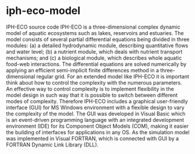 # iph-eco-model
IPH-ECO source code
IPH-ECO is a three-dimensional complex dynamic model of aquatic ecosystems such as lakes,
reservoirs and estuaries. The model consists of several partial differential equations being
divided in three modules: (a) a detailed hydrodynamic module, describing quantitative flows
and water level; (b) a nutrient module, which deals with nutrient transport mechanisms;
and (c) a biological module, which describes whole aquatic food-web interactions.
The differential equations are solved numerically by applying an efficient semi-implicit finite differences
method in a three-dimensional regular grid.
For an extended model like IPH-ECO it is important think about how to control the complexity with the numerous parameters.
An effective way to control complexity is to implement flexibility in the model design in such way that it is possible to
switch between different modes of complexity. Therefore IPH-ECO includes a graphical user-friendly interface (GUI)
for MS Windows environment with a flexible design to vary the complexity of the model. The GUI was developed in Visual Basic
which is an event-driven programming language with an integrated development environment (IDE) for its Component Object Models (COM),
making it easier the building of interfaces for applications in any OS. As the simulation model was implemented in Visual FORTRAN,
which is connected with GUI by a FORTRAN Dynamic Link Library (DLL).